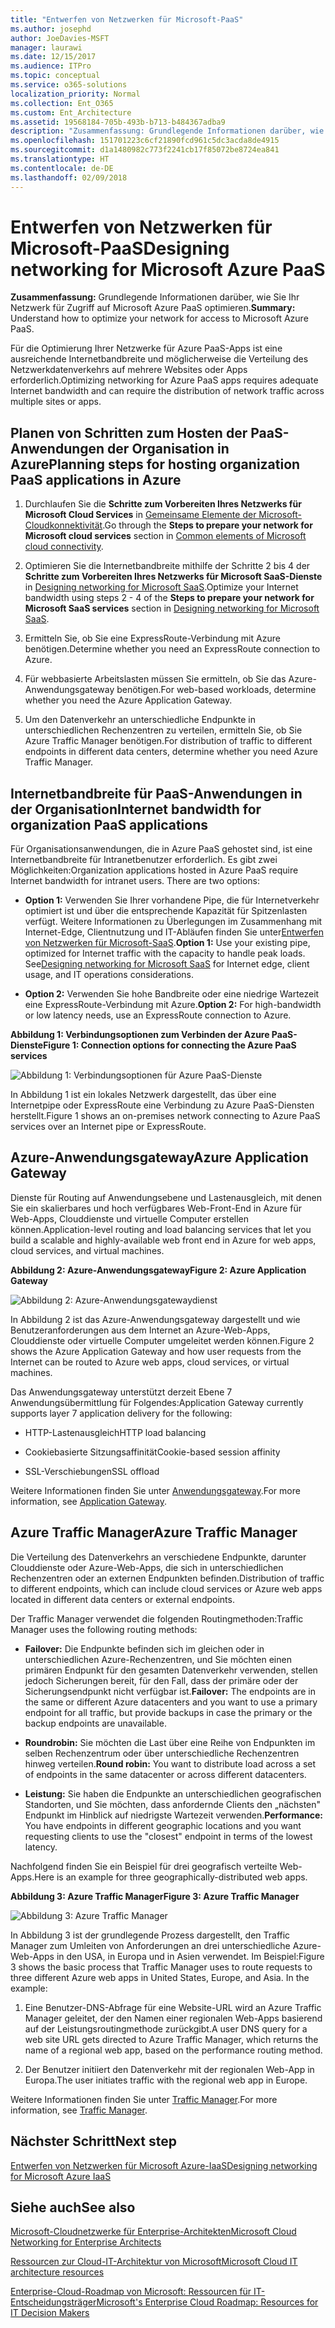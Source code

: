 ```yaml
---
title: "Entwerfen von Netzwerken für Microsoft-PaaS"
ms.author: josephd
author: JoeDavies-MSFT
manager: laurawi
ms.date: 12/15/2017
ms.audience: ITPro
ms.topic: conceptual
ms.service: o365-solutions
localization_priority: Normal
ms.collection: Ent_O365
ms.custom: Ent_Architecture
ms.assetid: 19568184-705b-493b-b713-b484367adba9
description: "Zusammenfassung: Grundlegende Informationen darüber, wie Sie Ihr Netzwerk für Zugriff auf Microsoft Azure PaaS optimieren."
ms.openlocfilehash: 151701223c6cf21890fcd961c5dc3acda8de4915
ms.sourcegitcommit: d1a1480982c773f2241cb17f85072be8724ea841
ms.translationtype: HT
ms.contentlocale: de-DE
ms.lasthandoff: 02/09/2018
---
```

# <a name="designing-networking-for-microsoft-azure-paas"></a><span data-ttu-id="e51ff-103">Entwerfen von Netzwerken für Microsoft-PaaS</span><span class="sxs-lookup"><span data-stu-id="e51ff-103">Designing networking for Microsoft Azure PaaS</span></span>

 <span data-ttu-id="e51ff-104">**Zusammenfassung:** Grundlegende Informationen darüber, wie Sie Ihr Netzwerk für Zugriff auf Microsoft Azure PaaS optimieren.</span><span class="sxs-lookup"><span data-stu-id="e51ff-104">**Summary:** Understand how to optimize your network for access to Microsoft Azure PaaS.</span></span>
  
<span data-ttu-id="e51ff-105">Für die Optimierung Ihrer Netzwerke für Azure PaaS-Apps ist eine ausreichende Internetbandbreite und möglicherweise die Verteilung des Netzwerkdatenverkehrs auf mehrere Websites oder Apps erforderlich.</span><span class="sxs-lookup"><span data-stu-id="e51ff-105">Optimizing networking for Azure PaaS apps requires adequate Internet bandwidth and can require the distribution of network traffic across multiple sites or apps.</span></span>
  
## <a name="planning-steps-for-hosting-organization-paas-applications-in-azure"></a><span data-ttu-id="e51ff-106">Planen von Schritten zum Hosten der PaaS-Anwendungen der Organisation in Azure</span><span class="sxs-lookup"><span data-stu-id="e51ff-106">Planning steps for hosting organization PaaS applications in Azure</span></span>

1. <span data-ttu-id="e51ff-107">Durchlaufen Sie die **Schritte zum Vorbereiten Ihres Netzwerks für Microsoft Cloud Services** in [Gemeinsame Elemente der Microsoft-Cloudkonnektivität](common-elements-of-microsoft-cloud-connectivity.md).</span><span class="sxs-lookup"><span data-stu-id="e51ff-107">Go through the **Steps to prepare your network for Microsoft cloud services** section in [Common elements of Microsoft cloud connectivity](common-elements-of-microsoft-cloud-connectivity.md).</span></span>
    
2. <span data-ttu-id="e51ff-108">Optimieren Sie die Internetbandbreite mithilfe der Schritte 2 bis 4 der **Schritte zum Vorbereiten Ihres Netzwerks für Microsoft SaaS-Dienste** in [Designing networking for Microsoft SaaS](designing-networking-for-microsoft-saas.md).</span><span class="sxs-lookup"><span data-stu-id="e51ff-108">Optimize your Internet bandwidth using steps 2 - 4 of the **Steps to prepare your network for Microsoft SaaS services** section in [Designing networking for Microsoft SaaS](designing-networking-for-microsoft-saas.md).</span></span>
    
3. <span data-ttu-id="e51ff-109">Ermitteln Sie, ob Sie eine ExpressRoute-Verbindung mit Azure benötigen.</span><span class="sxs-lookup"><span data-stu-id="e51ff-109">Determine whether you need an ExpressRoute connection to Azure.</span></span>
    
4. <span data-ttu-id="e51ff-110">Für webbasierte Arbeitslasten müssen Sie ermitteln, ob Sie das Azure-Anwendungsgateway benötigen.</span><span class="sxs-lookup"><span data-stu-id="e51ff-110">For web-based workloads, determine whether you need the Azure Application Gateway.</span></span>
    
5. <span data-ttu-id="e51ff-111">Um den Datenverkehr an unterschiedliche Endpunkte in unterschiedlichen Rechenzentren zu verteilen, ermitteln Sie, ob Sie Azure Traffic Manager benötigen.</span><span class="sxs-lookup"><span data-stu-id="e51ff-111">For distribution of traffic to different endpoints in different data centers, determine whether you need Azure Traffic Manager.</span></span>
    
## <a name="internet-bandwidth-for-organization-paas-applications"></a><span data-ttu-id="e51ff-112">Internetbandbreite für PaaS-Anwendungen in der Organisation</span><span class="sxs-lookup"><span data-stu-id="e51ff-112">Internet bandwidth for organization PaaS applications</span></span>

<span data-ttu-id="e51ff-p101">Für Organisationsanwendungen, die in Azure PaaS gehostet sind, ist eine Internetbandbreite für Intranetbenutzer erforderlich. Es gibt zwei Möglichkeiten:</span><span class="sxs-lookup"><span data-stu-id="e51ff-p101">Organization applications hosted in Azure PaaS require Internet bandwidth for intranet users. There are two options:</span></span>
  
- <span data-ttu-id="e51ff-p102">**Option 1:** Verwenden Sie Ihrer vorhandene Pipe, die für Internetverkehr optimiert ist und über die entsprechende Kapazität für Spitzenlasten verfügt. Weitere Informationen zu Überlegungen im Zusammenhang mit Internet-Edge, Clientnutzung und IT-Abläufen finden Sie unter[Entwerfen von Netzwerken für Microsoft-SaaS](designing-networking-for-microsoft-saas.md).</span><span class="sxs-lookup"><span data-stu-id="e51ff-p102">**Option 1:** Use your existing pipe, optimized for Internet traffic with the capacity to handle peak loads. See[Designing networking for Microsoft SaaS](designing-networking-for-microsoft-saas.md) for Internet edge, client usage, and IT operations considerations.</span></span>
    
- <span data-ttu-id="e51ff-117">**Option 2:** Verwenden Sie hohe Bandbreite oder eine niedrige Wartezeit eine ExpressRoute-Verbindung mit Azure.</span><span class="sxs-lookup"><span data-stu-id="e51ff-117">**Option 2:** For high-bandwidth or low latency needs, use an ExpressRoute connection to Azure.</span></span>
    
<span data-ttu-id="e51ff-118">**Abbildung 1: Verbindungsoptionen zum Verbinden der Azure PaaS-Dienste**</span><span class="sxs-lookup"><span data-stu-id="e51ff-118">**Figure 1: Connection options for connecting the Azure PaaS services**</span></span>

![Abbildung 1: Verbindungsoptionen für Azure PaaS-Dienste](images/Network_Poster/PaaS1.png)
  
<span data-ttu-id="e51ff-120">In Abbildung 1 ist ein lokales Netzwerk dargestellt, das über eine Internetpipe oder ExpressRoute eine Verbindung zu Azure PaaS-Diensten herstellt.</span><span class="sxs-lookup"><span data-stu-id="e51ff-120">Figure 1 shows an on-premises network connecting to Azure PaaS services over an Internet pipe or ExpressRoute.</span></span>
  
## <a name="azure-application-gateway"></a><span data-ttu-id="e51ff-121">Azure-Anwendungsgateway</span><span class="sxs-lookup"><span data-stu-id="e51ff-121">Azure Application Gateway</span></span>

<span data-ttu-id="e51ff-122">Dienste für Routing auf Anwendungsebene und Lastenausgleich, mit denen Sie ein skalierbares und hoch verfügbares Web-Front-End in Azure für Web-Apps, Clouddienste und virtuelle Computer erstellen können.</span><span class="sxs-lookup"><span data-stu-id="e51ff-122">Application-level routing and load balancing services that let you build a scalable and highly-available web front end in Azure for web apps, cloud services, and virtual machines.</span></span> 
  
<span data-ttu-id="e51ff-123">**Abbildung 2: Azure-Anwendungsgateway**</span><span class="sxs-lookup"><span data-stu-id="e51ff-123">**Figure 2: Azure Application Gateway**</span></span>

![Abbildung 2: Azure-Anwendungsgatewaydienst](images/Network_Poster/PaaS2.png)
  
<span data-ttu-id="e51ff-125">In Abbildung 2 ist das Azure-Anwendungsgateway dargestellt und wie Benutzeranforderungen aus dem Internet an Azure-Web-Apps, Clouddienste oder virtuelle Computer umgeleitet werden können.</span><span class="sxs-lookup"><span data-stu-id="e51ff-125">Figure 2 shows the Azure Application Gateway and how user requests from the Internet can be routed to Azure web apps, cloud services, or virtual machines.</span></span>
  
<span data-ttu-id="e51ff-126">Das Anwendungsgateway unterstützt derzeit Ebene 7 Anwendungsübermittlung für Folgendes:</span><span class="sxs-lookup"><span data-stu-id="e51ff-126">Application Gateway currently supports layer 7 application delivery for the following:</span></span>
  
- <span data-ttu-id="e51ff-127">HTTP-Lastenausgleich</span><span class="sxs-lookup"><span data-stu-id="e51ff-127">HTTP load balancing</span></span>
    
- <span data-ttu-id="e51ff-128">Cookiebasierte Sitzungsaffinität</span><span class="sxs-lookup"><span data-stu-id="e51ff-128">Cookie-based session affinity</span></span>
    
- <span data-ttu-id="e51ff-129">SSL-Verschiebungen</span><span class="sxs-lookup"><span data-stu-id="e51ff-129">SSL offload</span></span>
    
<span data-ttu-id="e51ff-130">Weitere Informationen finden Sie unter [Anwendungsgateway](https://docs.microsoft.com/azure/application-gateway/application-gateway-introduction).</span><span class="sxs-lookup"><span data-stu-id="e51ff-130">For more information, see [Application Gateway](https://docs.microsoft.com/azure/application-gateway/application-gateway-introduction).</span></span>
  
## <a name="azure-traffic-manager"></a><span data-ttu-id="e51ff-131">Azure Traffic Manager</span><span class="sxs-lookup"><span data-stu-id="e51ff-131">Azure Traffic Manager</span></span>

<span data-ttu-id="e51ff-132">Die Verteilung des Datenverkehrs an verschiedene Endpunkte, darunter Clouddienste oder Azure-Web-Apps, die sich in unterschiedlichen Rechenzentren oder an externen Endpunkten befinden.</span><span class="sxs-lookup"><span data-stu-id="e51ff-132">Distribution of traffic to different endpoints, which can include cloud services or Azure web apps located in different data centers or external endpoints.</span></span>
  
<span data-ttu-id="e51ff-133">Der Traffic Manager verwendet die folgenden Routingmethoden:</span><span class="sxs-lookup"><span data-stu-id="e51ff-133">Traffic Manager uses the following routing methods:</span></span>
  
- <span data-ttu-id="e51ff-134">**Failover:** Die Endpunkte befinden sich im gleichen oder in unterschiedlichen Azure-Rechenzentren, und Sie möchten einen primären Endpunkt für den gesamten Datenverkehr verwenden, stellen jedoch Sicherungen bereit, für den Fall, dass der primäre oder der Sicherungsendpunkt nicht verfügbar ist.</span><span class="sxs-lookup"><span data-stu-id="e51ff-134">**Failover:** The endpoints are in the same or different Azure datacenters and you want to use a primary endpoint for all traffic, but provide backups in case the primary or the backup endpoints are unavailable.</span></span>
    
- <span data-ttu-id="e51ff-135">**Roundrobin:** Sie möchten die Last über eine Reihe von Endpunkten im selben Rechenzentrum oder über unterschiedliche Rechenzentren hinweg verteilen.</span><span class="sxs-lookup"><span data-stu-id="e51ff-135">**Round robin:** You want to distribute load across a set of endpoints in the same datacenter or across different datacenters.</span></span>
    
- <span data-ttu-id="e51ff-136">**Leistung:** Sie haben die Endpunkte an unterschiedlichen geografischen Standorten, und Sie möchten, dass anfordernde Clients den „nächsten" Endpunkt im Hinblick auf niedrigste Wartezeit verwenden.</span><span class="sxs-lookup"><span data-stu-id="e51ff-136">**Performance:** You have endpoints in different geographic locations and you want requesting clients to use the "closest" endpoint in terms of the lowest latency.</span></span>
    
<span data-ttu-id="e51ff-137">Nachfolgend finden Sie ein Beispiel für drei geografisch verteilte Web-Apps.</span><span class="sxs-lookup"><span data-stu-id="e51ff-137">Here is an example for three geographically-distributed web apps.</span></span>
  
<span data-ttu-id="e51ff-138">**Abbildung 3: Azure Traffic Manager**</span><span class="sxs-lookup"><span data-stu-id="e51ff-138">**Figure 3: Azure Traffic Manager**</span></span>

![Abbildung 3: Azure Traffic Manager](images/Network_Poster/PaaS3.png)
  
<span data-ttu-id="e51ff-p103">In Abbildung 3 ist der grundlegende Prozess dargestellt, den Traffic Manager zum Umleiten von Anforderungen an drei unterschiedliche Azure-Web-Apps in den USA, in Europa und in Asien verwendet. Im Beispiel:</span><span class="sxs-lookup"><span data-stu-id="e51ff-p103">Figure 3 shows the basic process that Traffic Manager uses to route requests to three different Azure web apps in United States, Europe, and Asia. In the example:</span></span>
  
1. <span data-ttu-id="e51ff-142">Eine Benutzer-DNS-Abfrage für eine Website-URL wird an Azure Traffic Manager geleitet, der den Namen einer regionalen Web-Apps basierend auf der Leistungsroutingmethode zurückgibt.</span><span class="sxs-lookup"><span data-stu-id="e51ff-142">A user DNS query for a web site URL gets directed to Azure Traffic Manager, which returns the name of a regional web app, based on the performance routing method.</span></span>
    
2. <span data-ttu-id="e51ff-143">Der Benutzer initiiert den Datenverkehr mit der regionalen Web-App in Europa.</span><span class="sxs-lookup"><span data-stu-id="e51ff-143">The user initiates traffic with the regional web app in Europe.</span></span>
    
<span data-ttu-id="e51ff-144">Weitere Informationen finden Sie unter [Traffic Manager](https://docs.microsoft.com/azure/traffic-manager/traffic-manager-overview).</span><span class="sxs-lookup"><span data-stu-id="e51ff-144">For more information, see [Traffic Manager](https://docs.microsoft.com/azure/traffic-manager/traffic-manager-overview).</span></span>

## <a name="next-step"></a><span data-ttu-id="e51ff-145">Nächster Schritt</span><span class="sxs-lookup"><span data-stu-id="e51ff-145">Next step</span></span>

[<span data-ttu-id="e51ff-146">Entwerfen von Netzwerken für Microsoft Azure-IaaS</span><span class="sxs-lookup"><span data-stu-id="e51ff-146">Designing networking for Microsoft Azure IaaS</span></span>](designing-networking-for-microsoft-azure-iaas.md)
 
## <a name="see-also"></a><span data-ttu-id="e51ff-147">Siehe auch</span><span class="sxs-lookup"><span data-stu-id="e51ff-147">See also</span></span>

[<span data-ttu-id="e51ff-148">Microsoft-Cloudnetzwerke für Enterprise-Architekten</span><span class="sxs-lookup"><span data-stu-id="e51ff-148">Microsoft Cloud Networking for Enterprise Architects</span></span>](microsoft-cloud-networking-for-enterprise-architects.md)
  
[<span data-ttu-id="e51ff-149">Ressourcen zur Cloud-IT-Architektur von Microsoft</span><span class="sxs-lookup"><span data-stu-id="e51ff-149">Microsoft Cloud IT architecture resources</span></span>](microsoft-cloud-it-architecture-resources.md)

[<span data-ttu-id="e51ff-150">Enterprise-Cloud-Roadmap von Microsoft: Ressourcen für IT-Entscheidungsträger</span><span class="sxs-lookup"><span data-stu-id="e51ff-150">Microsoft's Enterprise Cloud Roadmap: Resources for IT Decision Makers</span></span>](https://sway.com/FJ2xsyWtkJc2taRD)



